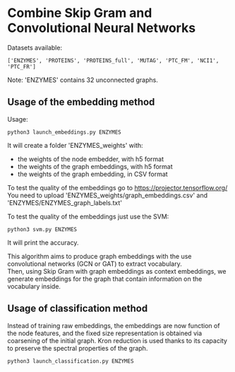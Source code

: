 # Combine Skip Gram and Convolutional Neural Networks

Datasets available:

```
['ENZYMES', 'PROTEINS', 'PROTEINS_full', 'MUTAG', 'PTC_FM', 'NCI1', 'PTC_FR']
```

Note: 'ENZYMES' contains 32 unconnected graphs.

## Usage of the embedding method

Usage:

```
python3 launch_embeddings.py ENZYMES
```

It will create a folder 'ENZYMES_weights' with:

+ the weights of the node embedder, with h5 format
+ the weights of the graph embeddings, with h5 format
+ the weights of the graph embedding, in CSV format

To test the quality of the embeddings go to https://projector.tensorflow.org/  
You need to upload 'ENZYMES\_weights/graph\_embeddings.csv' and 'ENZYMES/ENZYMES\_graph\_labels.txt'

To test the quality of the embeddings just use the SVM:

```
python3 svm.py ENZYMES
```

It will print the accuracy.

This algorithm aims to produce graph embeddings with the use convolutional networks (GCN or GAT) to extract vocabulary.  
Then, using Skip Gram with graph embeddings as context embeddings, we generate embeddings for the graph that contain information on the vocabulary inside.  

## Usage of classification method

Instead of training raw embeddings, the embeddings are now function of the node features, and the fixed size representation is obtained via coarsening of the initial graph. Kron reduction is used thanks to its capacity to preserve the spectral properties of the graph.

```
python3 launch_classification.py ENZYMES
```
